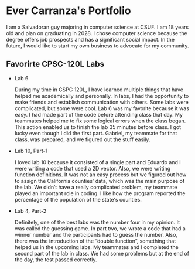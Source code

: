 
# Ever Carranza's Portfolio

I am a Salvadoran guy majoring in computer science at CSUF. I am 18 years old and plan on graduating in 2028. I chose computer science because the degree offers job prospects and has a significant social impact. In the future, I would like to start my own business to advocate for my community. 


## Favorirte CPSC-120L Labs 

* Lab 6

    During my time in CSPC 120L, I have learned multiple things that have helped me academically and personally. In labs, I had the opportunity to make friends and establish communication with others. Some labs were complicated, but some were cool. Lab 6 was my favorite because it was easy. I had made part of the code before attending class that day. My teammates helped me to fix some logical errors when the class began. This action enabled us to finish the lab 35 minutes before class. I got lucky even though I did the first part. Gabriel, my teammate for that class, was prepared, and we figured out the stuff easily.


* Lab 10, Part-1

    I loved lab 10 because it consisted of a single part and Eduardo and I were writing a code that used a 2D vector. Also, we were writing function definitions. It was not an easy process but we figured out how to assign the California counties’ data, which was the main purpose of the lab. We didn’t have a really complicated problem, my teammate played an important role in coding. I like how the program  reported the percentage of the population of the state's counties.


* Lab 4, Part-2

    Definitely, one of the best labs was the number four in my opinion. It was called the guessing game. In part two, we wrote a  code that had a winner number and the participants had to guess the number. Also, there was the introduction of the “double function”, something that helped us in the upcoming labs. My teammates and I completed the second part of the lab in class. We had some problems but at the end of the day, the test passed correctly.


